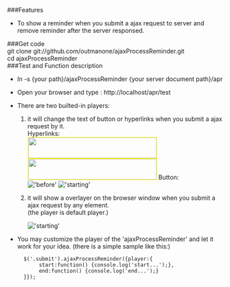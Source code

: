 ###Features
* To  show a reminder when you submit a ajax request to server and remove reminder after the server responsed.   
   
###Get code    
    git clone git://github.com/outmanone/ajaxProcessReminder.git   
    cd ajaxProcessReminder   
###Test and Function description       

* ln -s {your path}/ajaxProcessReminder {your server document path}/apr    
* Open your browser and type : http://localhost/apr/test   
* There are two builted-in players:     
  1. it will change the text of button or hyperlinks when you submit a ajax request by it.  
     Hyperlinks:   
	 <img src="http://outmanone.github.com/images/proj-img/Snip20120614_5.png" style="width:299px;height:48px;border:solid 1px yellow;"/><img src="http://outmanone.github.com/images/proj-img/Snip20120614_6.png" style="width:299px;height:48px;border:solid 1px yellow;"/> 
	 Button:  
	 !['before'][1.3]  !['starting'][1.4]   
  2. it will show a overlayer on the browser window when you submit a ajax request by any element.      
     (the player is default player.)    
	 
	 !['starting'][1.5]
	 
* You may customize the player of the 'ajaxProcessReminder' and let it work for your idea. (there is a simple sample like this:)      

		$('.submit').ajaxProcessReminder({player:{   
		     start:function() {console.log('start...');},   
		     end:function() {console.log('end...');}   
		}});                                                

[1.1]:  http://outmanone.github.com/images/proj-img/Snip20120614_5.png
[1.2]:  http://outmanone.github.com/images/proj-img/Snip20120614_6.png
[1.3]:  http://outmanone.github.com/images/proj-img/Snip20120614_7.png
[1.4]:  http://outmanone.github.com/images/proj-img/Snip20120614_8.png
[1.5]:  http://outmanone.github.com/images/proj-img/Snip20120614_9.png
